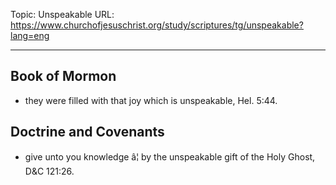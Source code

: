 Topic: Unspeakable
URL: https://www.churchofjesuschrist.org/study/scriptures/tg/unspeakable?lang=eng

---

## Book of Mormon

- they were filled with that joy which is unspeakable, Hel. 5:44.

## Doctrine and Covenants

- give unto you knowledge â¦ by the unspeakable gift of the Holy Ghost, D&C 121:26.

